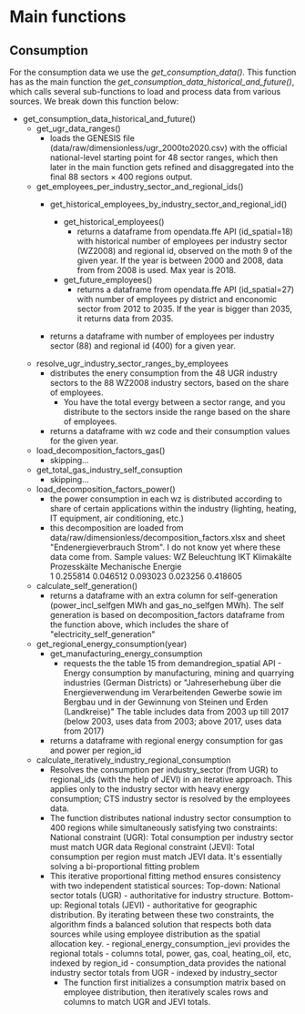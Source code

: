 # Main functions

## Consumption
For the consumption data we use the *get_consumption_data()*. This function has as the main function the
*get_consumption_data_historical_and_future()*, which calls several sub-functions
to load and process data from various sources. We break down this function below:

- get_consumption_data_historical_and_future()
    * get_ugr_data_ranges()
        - loads the GENESIS file (data/raw/dimensionless/ugr_2000to2020.csv) with the official national-level starting point for 48 sector ranges, 
          which then later in the main function gets refined and disaggregated into the final 88 sectors × 400 regions output. 
    * get_employees_per_industry_sector_and_regional_ids()
        - get_historical_employees_by_industry_sector_and_regional_id()
            * get_historical_employees()
                - returns a dataframe from opendata.ffe API (id_spatial=18) with historical number of employees per industry sector (WZ2008) and regional id, observed on the moth 9 
                  of the given year. If the year is between 2000 and 2008, data from from 2008 is used. Max year is 2018.
            * get_future_employees()
                - returns a dataframe from opendata.ffe API (id_spatial=27) with number of employees py district and enconomic sector from 2012 to 2035. If
                  the year is bigger than 2035, it returns data from 2035.
        
        - returns a dataframe with number of employees per industry sector (88) and regional id (400) for a given year.
    * resolve_ugr_industry_sector_ranges_by_employees
        - distributes the enery consumption from the 48 UGR industry sectors to the 88 WZ2008 industry sectors, 
          based on the share of employees.
            - You have the total evergy between a sector range, and you distribute to the sectors inside the range based on the share of employees.
        - returns a dataframe with wz code and their consumption values for the given year.
    * load_decomposition_factors_gas() 
        - skipping...
    * get_total_gas_industry_self_consuption
        - skipping...
    * load_decomposition_factors_power()
        - the power consumption in each wz is distributed according to share 
          of certain applications within the industry (lighting, heating, IT equipment, air conditioning, etc.)
        - this decomposition are loaded from data/raw/dimensionless/decomposition_factors.xlsx and sheet "Endenergieverbrauch Strom".
          I do not know yet where these data come from.
          Sample values:
             WZ  Beleuchtung   IKT         Klimakälte    Prozesskälte   Mechanische Energie  \
             1   0.255814      0.046512    0.093023      0.023256       0.418605   
    * calculate_self_generation()
        - returns a dataframe with an extra column for self-generation (power_incl_selfgen MWh and gas_no_selfgen MWh).
          The self generation is based on decomposition_factors dataframe from the function above,
          which includes the share of "electricity_self_generation"
    * get_regional_energy_consumption(year)
        - get_manufacturing_energy_consumption
            - requests the the table 15 from demandregion_spatial API - Energy consumption by manufacturing, mining and quarrying industries (German Districts)
              or "Jahreserhebung über die Energieverwendung im Verarbeitenden Gewerbe sowie im Bergbau und in der Gewinnung von Steinen und Erden (Landkreise)"
              The table includes data from 2003 up till 2017 (below 2003, uses data from 2003; above 2017, uses data from 2017)
        - returns a dataframe with regional energy consumption for gas and power per region_id
    * calculate_iteratively_industry_regional_consumption
        - Resolves the consumption per industry_sector (from UGR) to regional_ids (with the help of JEVI) in an iterative approach.
          This applies only to the industry sector with heavy energy consumption; CTS industry sector is resolved by the employees data.
        - The function distributes national industry sector consumption to 400 regions while simultaneously satisfying two constraints:
          National constraint (UGR): Total consumption per industry sector must match UGR data
          Regional constraint (JEVI): Total consumption per region must match JEVI data. It's essentially solving a bi-proportional fitting problem
        - This iterative proportional fitting method ensures consistency with two independent statistical sources:
          Top-down: National sector totals (UGR) - authoritative for industry structure.
          Bottom-up: Regional totals (JEVI) - authoritative for geographic distribution.
          By iterating between these two constraints, the algorithm finds a balanced solution 
          that respects both data sources while using employee distribution as the spatial allocation key.
              - regional_energy_consumption_jevi provides the regional totals - columns total, power, gas, coal, heating_oil, etc, indexed by region_id
              - consumption_data provides the national industry sector totals from UGR - indexed by industry_sector
          - The function first initializes a consumption matrix based on employee distribution, then iteratively scales rows and columns to match UGR and JEVI totals.

